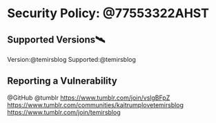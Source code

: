 # Security Policy: @77553322AHST

## Supported Versions🛰️

Version:@temirsblog Supported:@temirsblog
## Reporting a Vulnerability 
@GitHub 
@tumblr 
https://www.tumblr.com/join/vslgBFpZ 
https://www.tumblr.com/communities/kaitrumplovetemirsblog 
https://www.tumblr.com/join/temirsblog

